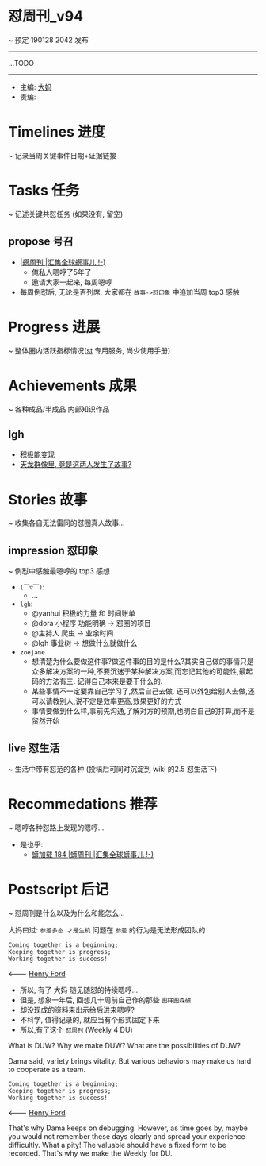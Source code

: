 # 怼周刊_v94
~ 预定 190128 2042 发布

-----------------------------------------

...TODO


-----------------------------------------

- 主编: [大妈](http://du.zoomquiet.io/2014-02/ac0-zq/)
- 责编:


# Timelines 进度 
~ 记录当周关键事件日期+证据链接


# Tasks 任务 
~ 记述关键共怼任务 (如果没有, 留空)

## propose 号召

- [|蠎周刊 |汇集全球蠎事儿 !-)](http://weekly.pychina.org/archives.html)
    + 俺私人嗯哼了5年了
    + 邀请大家一起来, 每周嗯哼
- 每周例怼后, 无论是否列席, 大家都在 `故事->怼印象` 中追加当周 top3 感触


# Progress 进展 
~ 整体圈内活跃指标情况([st](https://github.com/DebugUself/du4proto/tree/DU_tools/st) 专用服务, 尚少使用手册)



# Achievements 成果 
~ 各种成品/半成品 内部知识作品

## lgh 
- [积极能变现](https://liguanghe.github.io/2019/01/22/LsPositiveToMoney/)
- [天龙群像里, 竟是这两人发生了故事?](https://liguanghe.github.io/2019/01/26/NvCouple/)
      
# Stories 故事 
~ 收集各自无法雷同的怼圈真人故事...

## impression 怼印象 
~ 例怼中感触最嗯哼的 top3 感想

- `(￣▽￣)`:
    + ...
- `lgh`:
    + @yanhui 积极的力量 和 时间账单
    + @dora 小程序 功能明确 -> 怼圈的项目
    + @主持人 爬虫 -> 业余时间 
    + @lgh 事业树 -> 想做什么就做什么
- `zoejane`
    +  想清楚为什么要做这件事?做这件事的目的是什么?其实自己做的事情只是众多解决方案的一种,不要沉迷于某种解决方案,而忘记其他的可能性,最起码的方法有三. 记得自己本来是要干什么的. 
    + 某些事情不一定要靠自己学习了,然后自己去做. 还可以外包给别人去做,还可以请教别人,说不定是效率更高,效果更好的方式
    + 事情要做到什么样,事前先沟通,了解对方的预期,也明白自己的打算,而不是贸然开始

## live 怼生活
~ 生活中带有怼范的各种 (投稿后可同时沉淀到 wiki 的2.5 怼生活下)



# Recommedations 推荐 
~ 嗯哼各种怼路上发现的嗯哼...

- 是也乎:
    + [蠎加载 184 |蠎周刊 |汇集全球蠎事儿 !-)](http://weekly.pychina.org/importpython/importpython-184.html)


# Postscript 后记 
~ 怼周刊是什么以及为什么和能怎么...

大妈曰过: `参差多态 才是生机`
问题在 `参差` 的行为是无法形成团队的

    Coming together is a beginning; 
    Keeping together is progress; 
    Working together is success!

<--- [Henry Ford](https://www.brainyquote.com/quotes/quotes/h/henryford121997.html)

- 所以, 有了 大妈 随见随怼的持续嗯哼...
- 但是, 想象一年后, 回想几十周前自己作的那些 `图样图森破` 
- 却没现成的资料来出示给后进来嗯哼?
- 不科学, 值得记录的, 就应当有个形式固定下来
- 所以,有了这个 `怼周刊` (Weekly 4 DU)

What is DUW?
Why we make DUW?
What are the possibilities of DUW?

Dama said, variety brings vitality.
But various behaviors may make us hard to cooperate as a team.

    Coming together is a beginning; 
    Keeping together is progress; 
    Working together is success!

<--- [Henry Ford](https://www.brainyquote.com/quotes/quotes/h/henryford121997.html)

That's why Dama keeps on debugging.
However, as time goes by, maybe you would not remember these days clearly and spread your experience difficultly.
What a pity!
The valuable should have a fixed form to be recorded.
That's why we make the Weekly for DU.

